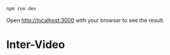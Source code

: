 


```bash
npm run dev
```

Open [http://localhost:3000](http://localhost:3000) with your browser to see the result.


# Inter-Video
